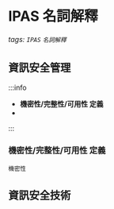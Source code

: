 # IPAS 名詞解釋
###### tags: `IPAS` `名詞解釋`
## 資訊安全管理
:::info
-  **機密性/完整性/可用性 定義**
-  

:::
### 機密性/完整性/可用性 定義
```
機密性 
```
## 資訊安全技術
### 
